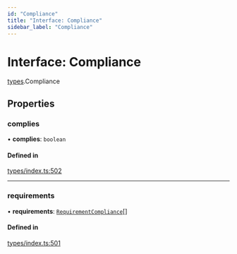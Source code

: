 ```yaml
---
id: "Compliance"
title: "Interface: Compliance"
sidebar_label: "Compliance"
---
```


# Interface: Compliance

[types](../../../modules/Types/Types.md).Compliance

## Properties

### complies

• **complies**: `boolean`

#### Defined in

[types/index.ts:502](https://github.com/PolymeshAssociation/polymesh-sdk/blob/15be87e8/src/types/index.ts#L502)

___

### requirements

• **requirements**: [`RequirementCompliance`](../RequirementCompliance/RequirementCompliance.md)[]

#### Defined in

[types/index.ts:501](https://github.com/PolymeshAssociation/polymesh-sdk/blob/15be87e8/src/types/index.ts#L501)
